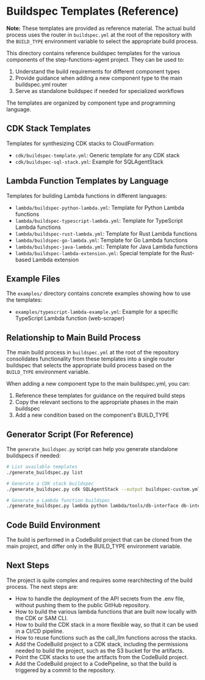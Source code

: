 # Buildspec Templates (Reference)

**Note:** These templates are provided as reference material. The actual build process uses the router in `buildspec.yml` at the root of the repository with the `BUILD_TYPE` environment variable to select the appropriate build process.

This directory contains reference buildspec templates for the various components of the step-functions-agent project. They can be used to:

1. Understand the build requirements for different component types
2. Provide guidance when adding a new component type to the main buildspec.yml router
3. Serve as standalone buildspec if needed for specialized workflows

The templates are organized by component type and programming language.

## CDK Stack Templates

Templates for synthesizing CDK stacks to CloudFormation:

- `cdk/buildspec-template.yml`: Generic template for any CDK stack
- `cdk/buildspec-sql-stack.yml`: Example for SQLAgentStack

## Lambda Function Templates by Language

Templates for building Lambda functions in different languages:

- `lambda/buildspec-python-lambda.yml`: Template for Python Lambda functions
- `lambda/buildspec-typescript-lambda.yml`: Template for TypeScript Lambda functions
- `lambda/buildspec-rust-lambda.yml`: Template for Rust Lambda functions
- `lambda/buildspec-go-lambda.yml`: Template for Go Lambda functions
- `lambda/buildspec-java-lambda.yml`: Template for Java Lambda functions
- `lambda/buildspec-lambda-extension.yml`: Special template for the Rust-based Lambda extension

## Example Files

The `examples/` directory contains concrete examples showing how to use the templates:

- `examples/typescript-lambda-example.yml`: Example for a specific TypeScript Lambda function (web-scraper)

## Relationship to Main Build Process

The main build process in `buildspec.yml` at the root of the repository consolidates functionality from these templates into a single router buildspec that selects the appropriate build process based on the `BUILD_TYPE` environment variable.

When adding a new component type to the main buildspec.yml, you can:

1. Reference these templates for guidance on the required build steps
2. Copy the relevant sections to the appropriate phases in the main buildspec
3. Add a new condition based on the component's BUILD_TYPE

## Generator Script (For Reference)

The `generate_buildspec.py` script can help you generate standalone buildspecs if needed:

```bash
# List available templates
./generate_buildspec.py list

# Generate a CDK stack buildspec
./generate_buildspec.py cdk SQLAgentStack --output buildspec-custom.yml

# Generate a Lambda function buildspec
./generate_buildspec.py lambda python lambda/tools/db-interface db-interface
```

## Code Build Environment

The build is performed in a CodeBuild project that can be cloned from the main project, and differ only in the BUILD_TYPE environment variable.

## Next Steps

The project is quite complex and requires some rearchitecting of the build process. The next steps are:

- How to handle the deployment of the API secrets from the .env file, without pushing them to the public GitHub repository.
- How to build the various lambda functions that are built now locally with the CDK or SAM CLI.
- How to build the CDK stack in a more flexible way, so that it can be used in a CI/CD pipeline.
- How to reuse functions such as the call_llm functions across the stacks.
- Add the CodeBuild project to a CDK stack, including the permissions needed to build the project, such as the S3 bucket for the artifacts.
- Point the CDK stacks to use the artifacts from the CodeBuild project.
- Add the CodeBuild project to a CodePipeline, so that the build is triggered by a commit to the repository.
